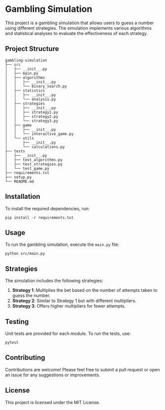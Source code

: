 # Gambling Simulation

This project is a gambling simulation that allows users to guess a number using different strategies. The simulation implements various algorithms and statistical analyses to evaluate the effectiveness of each strategy.

## Project Structure

```
gambling-simulation
├── src
│   ├── __init__.py
│   ├── main.py
│   ├── algorithms
│   │   ├── __init__.py
│   │   └── binary_search.py
│   ├── statistics
│   │   ├── __init__.py
│   │   └── analysis.py
│   ├── strategies
│   │   ├── __init__.py
│   │   ├── strategy1.py
│   │   ├── strategy2.py
│   │   └── strategy3.py
│   ├── game
│   │   ├── __init__.py
│   │   └── interactive_game.py
│   └── utils
│       ├── __init__.py
│       └── calculations.py
├── tests
│   ├── __init__.py
│   ├── test_algorithms.py
│   ├── test_strategies.py
│   └── test_game.py
├── requirements.txt
├── setup.py
└── README.md
```

## Installation

To install the required dependencies, run:

```
pip install -r requirements.txt
```

## Usage

To run the gambling simulation, execute the `main.py` file:

```
python src/main.py
```

## Strategies

The simulation includes the following strategies:

1. **Strategy 1**: Multiplies the bet based on the number of attempts taken to guess the number.
2. **Strategy 2**: Similar to Strategy 1 but with different multipliers.
3. **Strategy 3**: Offers higher multipliers for fewer attempts.

## Testing

Unit tests are provided for each module. To run the tests, use:

```
pytest
```

## Contributing

Contributions are welcome! Please feel free to submit a pull request or open an issue for any suggestions or improvements.

## License

This project is licensed under the MIT License.